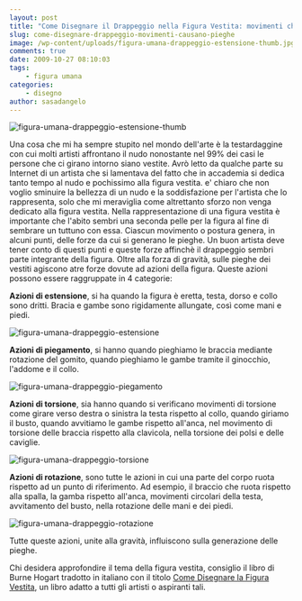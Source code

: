 ```yaml
---
layout: post
title: "Come Disegnare il Drappeggio nella Figura Vestita: movimenti che generano le pieghe"
slug: come-disegnare-drappeggio-movimenti-causano-pieghe
image: /wp-content/uploads/figura-umana-drappeggio-estensione-thumb.jpg
comments: true
date: 2009-10-27 08:10:03
tags:
    - figura umana
categories:
    - disegno
author: sasadangelo
---
```


![figura-umana-drappeggio-estensione-thumb](https://www.disegnoepittura.it/wp-content/uploads/figura-umana-drappeggio-estensione-thumb.jpg "figura-umana-drappeggio-estensione-thumb")

Una cosa che mi ha sempre stupito nel mondo dell'arte è la testardaggine con cui molti artisti affrontano il nudo nonostante nel 99% dei casi le persone che ci girano intorno siano vestite. Avrò letto da qualche parte su Internet di un artista che si lamentava del fatto che in accademia si dedica tanto tempo al nudo e pochissimo alla figura vestita. e' chiaro che non voglio sminuire la bellezza di un nudo e la soddisfazione per l'artista che lo rappresenta, solo che mi meraviglia come altrettanto sforzo non venga dedicato alla figura vestita. Nella rappresentazione di una figura vestita è importante che l'abito sembri una seconda pelle per la figura al fine di sembrare un tuttuno con essa. Ciascun movimento o postura genera, in alcuni punti, delle forze da cui si generano le pieghe. Un buon artista deve tener conto di questi punti e queste forze affinchè il drappeggio sembri parte integrante della figura. Oltre alla forza di gravità, sulle pieghe dei vestiti agiscono atre forze dovute ad azioni della figura. Queste azioni possono essere raggruppate in 4 categorie:

**Azioni di estensione**, si ha quando la figura è eretta, testa, dorso e collo sono dritti. Bracia e gambe sono rigidamente allungate, così come mani e piedi.

![figura-umana-drappeggio-estensione](https://www.disegnoepittura.it/wp-content/uploads/figura-umana-drappeggio-estensione.jpg "figura-umana-drappeggio-estensione")

**Azioni di piegamento**, si hanno quando pieghiamo le braccia mediante rotazione del gomito, quando pieghiamo le gambe tramite il ginocchio, l'addome e il collo.

![figura-umana-drappeggio-piegamento](https://www.disegnoepittura.it/wp-content/uploads/figura-umana-drappeggio-piegamento.jpg "figura-umana-drappeggio-piegamento")

**Azioni di torsione**, sia hanno quando si verificano movimenti di torsione come girare verso destra o sinistra la testa rispetto al collo, quando giriamo il busto, quando avvitiamo le gambe rispetto all'anca, nel movimento di torsione delle braccia rispetto alla clavicola, nella torsione dei polsi e delle caviglie.

![figura-umana-drappeggio-torsione](https://www.disegnoepittura.it/wp-content/uploads/figura-umana-drappeggio-torsione.jpg "figura-umana-drappeggio-torsione")

**Azioni di rotazione**, sono tutte le azioni in cui una parte del corpo ruota rispetto ad un punto di riferimento. Ad esempio, il braccio che ruota rispetto alla spalla, la gamba rispetto all'anca, movimenti circolari della testa, avvitamento del busto, nella rotazione delle mani e dei piedi.

![figura-umana-drappeggio-rotazione](https://www.disegnoepittura.it/wp-content/uploads/figura-umana-drappeggio-rotazione.jpg "figura-umana-drappeggio-rotazione")

Tutte queste azioni, unite alla gravità, influiscono sulla generazione delle pieghe.

Chi desidera approfondire il tema della figura vestita, consiglio il libro di Burne Hogart tradotto in italiano con il titolo [Come Disegnare la Figura Vestita](https://www.disegnoepittura.it/come-disegnare-la-figura-vestita/), un libro adatto a tutti gli artisti o aspiranti tali.
